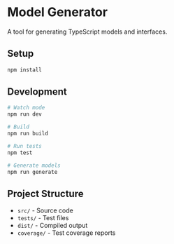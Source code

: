 # Model Generator

A tool for generating TypeScript models and interfaces.

## Setup

```bash
npm install
```

## Development

```bash
# Watch mode
npm run dev

# Build
npm run build

# Run tests
npm test

# Generate models
npm run generate
```

## Project Structure

- `src/` - Source code
- `tests/` - Test files
- `dist/` - Compiled output
- `coverage/` - Test coverage reports
